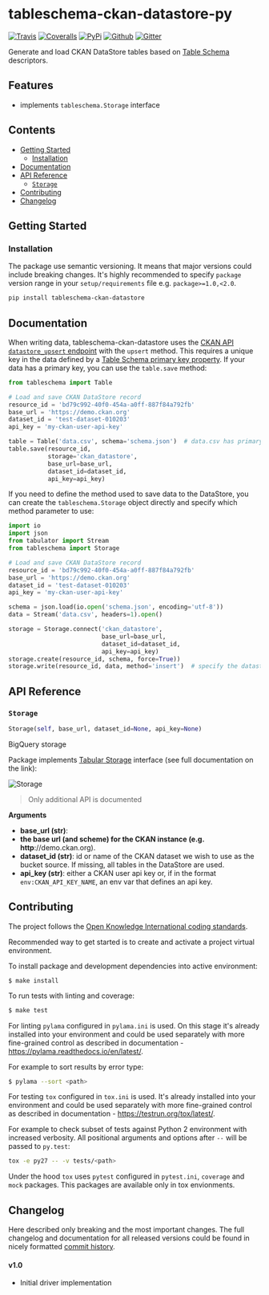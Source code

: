 # tableschema-ckan-datastore-py

[![Travis](https://img.shields.io/travis/frictionlessdata/tableschema-ckan-datastore-py/master.svg)](https://travis-ci.org/frictionlessdata/tableschema-ckan-datastore-py)
[![Coveralls](http://img.shields.io/coveralls/frictionlessdata/tableschema-ckan-datastore-py/master.svg)](https://coveralls.io/r/frictionlessdata/tableschema-ckan-datastore-py?branch=master)
[![PyPi](https://img.shields.io/pypi/v/tableschema-ckan-datastore.svg)](https://pypi.python.org/pypi/tableschema-ckan-datastore)
[![Github](https://img.shields.io/badge/github-master-brightgreen)](https://github.com/frictionlessdata/tableschema-ckan-datastore-py)
[![Gitter](https://img.shields.io/gitter/room/frictionlessdata/chat.svg)](https://gitter.im/frictionlessdata/chat)

Generate and load CKAN DataStore tables based on [Table Schema](http://specs.frictionlessdata.io/table-schema/) descriptors.

## Features

- implements `tableschema.Storage` interface

## Contents

<!--TOC-->

  - [Getting Started](#getting-started)
    - [Installation](#installation)
  - [Documentation](#documentation)
  - [API Reference](#api-reference)
    - [`Storage`](#storage)
  - [Contributing](#contributing)
  - [Changelog](#changelog)

<!--TOC-->

## Getting Started

### Installation

The package use semantic versioning. It means that major versions  could include breaking changes. It's highly recommended to specify `package` version range in your `setup/requirements` file e.g. `package>=1.0,<2.0`.

```bash
pip install tableschema-ckan-datastore
```

## Documentation

When writing data, tableschema-ckan-datastore uses the [CKAN API `datastore_upsert` endpoint](https://ckan.readthedocs.io/en/latest/maintaining/datastore.html#ckanext.datastore.logic.action.datastore_upsert) with the `upsert` method. This requires a unique key in the data defined by a [Table Schema primary key property](https://specs.frictionlessdata.io/table-schema/#primary-key). If your data has a primary key, you can use the `table.save` method:

```python
from tableschema import Table

# Load and save CKAN DataStore record
resource_id = 'bd79c992-40f0-454a-a0ff-887f84a792fb'
base_url = 'https://demo.ckan.org'
dataset_id = 'test-dataset-010203'
api_key = 'my-ckan-user-api-key'

table = Table('data.csv', schema='schema.json')  # data.csv has primary keys
table.save(resource_id,
           storage='ckan_datastore',
           base_url=base_url,
           dataset_id=dataset_id,
           api_key=api_key)
```

If you need to define the method used to save data to the DataStore, you can create the `tableschema.Storage` object directly and specify which method parameter to use:

```python
import io
import json
from tabulator import Stream
from tableschema import Storage

# Load and save CKAN DataStore record
resource_id = 'bd79c992-40f0-454a-a0ff-887f84a792fb'
base_url = 'https://demo.ckan.org'
dataset_id = 'test-dataset-010203'
api_key = 'my-ckan-user-api-key'

schema = json.load(io.open('schema.json', encoding='utf-8'))
data = Stream('data.csv', headers=1).open()

storage = Storage.connect('ckan_datastore',
                          base_url=base_url,
                          dataset_id=dataset_id,
                          api_key=api_key)
storage.create(resource_id, schema, force=True))
storage.write(resource_id, data, method='insert')  # specify the datastore_upsert method
```

## API Reference

### `Storage`
```python
Storage(self, base_url, dataset_id=None, api_key=None)
```
BigQuery storage

Package implements
[Tabular Storage](https://github.com/frictionlessdata/tableschema-py#storage)
interface (see full documentation on the link):

![Storage](https://i.imgur.com/RQgrxqp.png)

> Only additional API is documented

__Arguments__
- __base_url (str)__:
- __the base url (and scheme) for the CKAN instance (e.g. http__://demo.ckan.org).
- __dataset_id (str)__:
        id or name of the CKAN dataset we wish to use as the bucket source.
        If missing, all tables in the DataStore are used.
- __api_key (str)__:
        either a CKAN user api key or, if in the format `env:CKAN_API_KEY_NAME`,
        an env var that defines an api key.


## Contributing

The project follows the [Open Knowledge International coding standards](https://github.com/okfn/coding-standards).

Recommended way to get started is to create and activate a project virtual environment.

To install package and development dependencies into active environment:

```
$ make install
```

To run tests with linting and coverage:

```bash
$ make test
```

For linting `pylama` configured in `pylama.ini` is used. On this stage it's already
installed into your environment and could be used separately with more fine-grained control
as described in documentation - https://pylama.readthedocs.io/en/latest/.

For example to sort results by error type:

```bash
$ pylama --sort <path>
```

For testing `tox` configured in `tox.ini` is used.
It's already installed into your environment and could be used separately with more fine-grained control as described in documentation - https://testrun.org/tox/latest/.

For example to check subset of tests against Python 2 environment with increased verbosity.
All positional arguments and options after `--` will be passed to `py.test`:

```bash
tox -e py27 -- -v tests/<path>
```

Under the hood `tox` uses `pytest` configured in `pytest.ini`, `coverage`
and `mock` packages. This packages are available only in tox envionments.

## Changelog

Here described only breaking and the most important changes. The full changelog and documentation for all released versions could be found in nicely formatted [commit history](https://github.com/frictionlessdata/tableschema-ckan-datastore-py/commits/master).

#### v1.0

- Initial driver implementation
